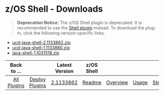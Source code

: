 
# z/OS Shell - Downloads


> **Deprecation Notice**: The z/OS Shell plugin is deprecated. It is recommended to use the [Shell plugin](../Shell/README.md) instead.
To download the plug-in, click the following version-specific links.

- [ucd-java-shell-2.1133862.zip](https://raw.githubusercontent.com/UrbanCode/IBM-UCD-PLUGINS/main/files/java-shell/ucd-java-shell-2.1133862.zip)
- [ucd-java-shell-1.1133860.zip](https://raw.githubusercontent.com/UrbanCode/IBM-UCD-PLUGINS/main/files/java-shell/ucd-java-shell-1.1133860.zip)
- [java-shell-1.1031518.zip](https://raw.githubusercontent.com/UrbanCode/IBM-UCD-PLUGINS/main/files/java-shell/java-shell-1.1031518.zip)

|          Back to ...          |                                |                                                       Latest Version                                                        |     z/OS Shell      ||||
|:-----------------------------:|:------------------------------:|:---------------------------------------------------------------------------------------------------------------------------:|:-------------------:| :---: | :---: | :---: |
| [All Plugins](../../index.md) | [Deploy Plugins](../README.md) | [2.1133862](https://raw.githubusercontent.com/UrbanCode/IBM-UCD-PLUGINS/main/files/java-shell/ucd-java-shell-2.1133862.zip) | [Readme](README.md) |[Overview](overview.md)|[Usage](usage.md)|[Steps](steps.md)|
